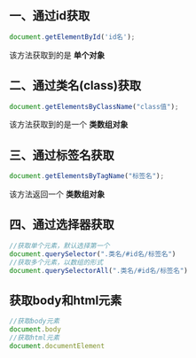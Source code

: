 ## 一、通过id获取  
```js
document.getElementById('id名');
```
该方法获取到的是 **单个对象**  
## 二、通过类名(class)获取  
```js
document.getElementsByClassName("class值");
```
该方法获取到的是一个 **类数组对象**  
## 三、通过标签名获取  
```js
document.getElementsByTagName("标签名");
```
该方法返回一个 **类数组对象**  
## 四、通过选择器获取  
```js
//获取单个元素，默认选择第一个
document.querySelector(".类名/#id名/标签名")
//获取多个元素，以数组的形式
document.querySelectorAll(".类名/#id名/标签名")
```
## 获取body和html元素
```js
//获取body元素
document.body
//获取html元素
document.documentElement
```


